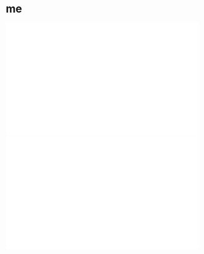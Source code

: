 # me

![](https://github.com/datbeohbbh/github-stats/blob/master/generated/overview.svg)
![](https://github.com/datbeohbbh/github-stats/blob/master/generated/languages.svg)

